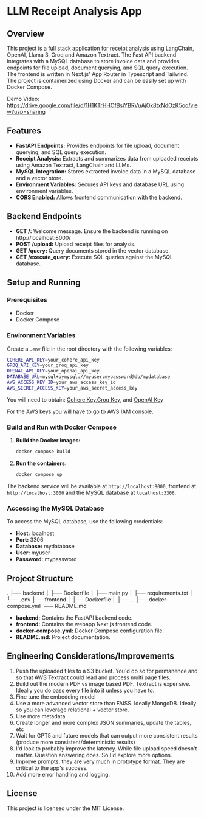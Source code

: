# LLM Receipt Analysis App

## Overview

This project is a full stack application for receipt analysis using LangChain, OpenAI, Llama 3, Groq and Amazon Textract. The Fast API backend integrates with a MySQL database to store invoice data and provides endpoints for file upload, document querying, and SQL query execution. The frontend is written in Next.js' App Router in Typescript and Tailwind. The project is containerized using Docker and can be easily set up with Docker Compose.

Demo Video: https://drive.google.com/file/d/1H1KTrHHOfBsiYBRVuAjOk8txNdOzK5oq/view?usp=sharing

## Features

- **FastAPI Endpoints:** Provides endpoints for file upload, document querying, and SQL query execution.
- **Receipt Analysis:** Extracts and summarizes data from uploaded receipts using Amazon Textract, LangChain and LLMs.
- **MySQL Integration:** Stores extracted invoice data in a MySQL database and a vector store.
- **Environment Variables:** Secures API keys and database URL using environment variables.
- **CORS Enabled:** Allows frontend communication with the backend.

## Backend Endpoints

- **GET /:** Welcome message. Ensure the backend is running on http://localhost:8000/
- **POST /upload:** Upload receipt files for analysis.
- **GET /query:** Query documents stored in the vector database.
- **GET /execute_query:** Execute SQL queries against the MySQL database.

## Setup and Running

### Prerequisites

- Docker
- Docker Compose

### Environment Variables

Create a `.env` file in the root directory with the following variables:

```sh
COHERE_API_KEY=your_cohere_api_key
GROQ_API_KEY=your_groq_api_key
OPENAI_API_KEY=your_openai_api_key
DATABASE_URL=mysql+pymysql://myuser:mypassword@db/mydatabase
AWS_ACCESS_KEY_ID=your_aws_access_key_id
AWS_SECRET_ACCESS_KEY=your_aws_secret_access_key
```

You will need to obtain: [Cohere Key](https://dashboard.cohere.com/api-keys),[Groq Key](https://console.groq.com/keys), and [OpenAI Key](https://platform.openai.com/api-keys)

For the AWS keys you will have to go to AWS IAM console.

### Build and Run with Docker Compose

1. **Build the Docker images:**

    ```sh
    docker compose build
    ```

2. **Run the containers:**

    ```sh
    docker compose up
    ```

The backend service will be available at `http://localhost:8000`, frontend at `http://localhost:3000` and the MySQL database at `localhost:3306`.

### Accessing the MySQL Database

To access the MySQL database, use the following credentials:

- **Host:** localhost
- **Port:** 3306
- **Database:** mydatabase
- **User:** myuser
- **Password:** mypassword

## Project Structure

.
├── backend
│ ├── Dockerfile
│ ├── main.py
│ ├── requirements.txt
│ └── .env
├── frontend
│ ├── Dockerfile
│ ├── ...
├── docker-compose.yml
└── README.md

- **backend:** Contains the FastAPI backend code.
- **frontend:** Contains the webapp Next.js frontend code.
- **docker-compose.yml:** Docker Compose configuration file.
- **README.md:** Project documentation.

## Engineering Considerations/Improvements

1. Push the uploaded files to a S3 bucket. You'd do so for permanence and so that AWS Textract could read and process multi page files.
2. Build out the modern PDF vs image based PDF. Textract is expensive. Ideally you do pass every file into it unless you have to.
3. Fine tune the embedding model
4. Use a more advanced vector store than FAISS. Ideally MongoDB. Ideally so you can leverage relational + vector store.
5. Use more metadata
6. Create longer and more complex JSON summaries, update the tables, etc
7. Wait for GPT5 and future models that can output more consistent results (produce more consistent/deterministic results)
8. I'd look to probably improve the latency. While file upload speed doesn't matter. Question answering does. So I'd explore more options.
9. Improve prompts, they are very much in prototype format. They are critical to the app's success.
10. Add more error handling and logging.

## License

This project is licensed under the MIT License.